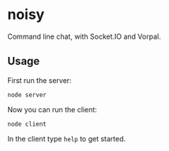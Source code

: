 # noisy
Command line chat, with Socket.IO and Vorpal.

## Usage

First run the server:

```
node server
```

Now you can run the client:

```
node client
```

In the client type `help` to get started.

